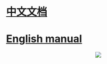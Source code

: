 # [中文文档](https://github.com/tmplink/domloader/blob/master/README_CN.md)   
# [English manual](https://github.com/tmplink/domloader/blob/master/README_EN.md) 
	
<p align="center">
<img src="https://github.com/tmplink/domloader/blob/master/images/struct.png?raw=true"/>
</p>
